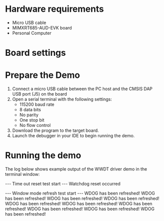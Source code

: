 Hardware requirements
=====================
- Micro USB cable
- MIMXRT685-AUD-EVK board
- Personal Computer

Board settings
============


Prepare the Demo
===============
1.  Connect a micro USB cable between the PC host and the CMSIS DAP USB port (J5) on the board
2.  Open a serial terminal with the following settings:
    - 115200 baud rate
    - 8 data bits
    - No parity
    - One stop bit
    - No flow control
3.  Download the program to the target board.
4.  Launch the debugger in your IDE to begin running the demo.

Running the demo
================
The log below shows example output of the WWDT driver demo in the terminal window:

--- Time out reset test start ---
Watchdog reset occurred

--- Window mode refresh test start ---
 WDOG has been refreshed!
 WDOG has been refreshed!
 WDOG has been refreshed!
 WDOG has been refreshed!
 WDOG has been refreshed!
 WDOG has been refreshed!
 WDOG has been refreshed!
 WDOG has been refreshed!
 WDOG has been refreshed!
 WDOG has been refreshed!